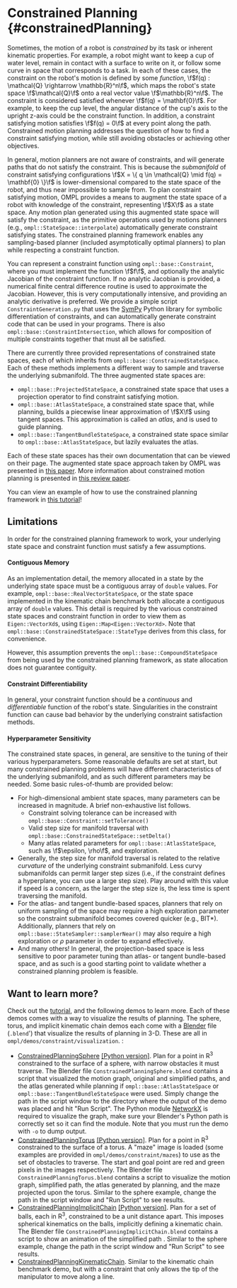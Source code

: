 # Constrained Planning {#constrainedPlanning}

Sometimes, the motion of a robot is _constrained_ by its task or inherent kinematic properties. For example, a robot might want to keep a cup of water level, remain in contact with a surface to write on it, or follow some curve in space that corresponds to a task. In each of these cases, the constraint on the robot's motion is defined by some _function_, \f$f(q) : \mathcal{Q} \rightarrow \mathbb{R}^n\f$, which maps the robot's state space \f$\mathcal{Q}\f$ onto a real vector value \f$\mathbb{R}^n\f$. The constraint is considered satisfied whenever \f$f(q) = \mathbf{0}\f$. For example, to keep the cup level, the angular distance of the cup's axis to the upright z-axis could be the constraint function. In addition, a constraint satisfying motion satisfies \f$f(q) = 0\f$ at every point along the path. Constrained motion planning addresses the question of how to find a constraint satisfying motion, while still avoiding obstacles or achieving other objectives.

In general, motion planners are not aware of constraints, and will generate paths that do not satisfy the constraint. This is because the _submanifold_ of constraint satisfying configurations \f$X = \{ q \in \mathcal{Q} \mid f(q) = \mathbf{0} \}\f$ is lower-dimensional compared to the state space of the robot, and thus near impossible to sample from. To plan constraint satisfying motion, OMPL provides a means to augment the state space of a robot with knowledge of the constraint, representing \f$X\f$ as a state space. Any motion plan generated using this augmented state space will satisfy the constraint, as the primitive operations used by motions planners (e.g., `ompl::StateSpace::interpolate`) automatically generate constraint satisfying states. The constrained planning framework enables any sampling-based planner (included asymptotically optimal planners) to plan while respecting a constraint function.

You can represent a constraint function using `ompl::base::Constraint`, where you must implement the function \f$f\f$, and optionally the analytic Jacobian of the constraint function. If no analytic Jacobian is provided, a numerical finite central difference routine is used to approximate the Jacobian. However, this is very computationally intensive, and providing an analytic derivative is preferred. We provide a simple script `ConstraintGeneration.py` that uses the [SymPy](http://www.sympy.org/en/index.html) Python library for symbolic differentiation of constraints, and can automatically generate constraint code that can be used in your programs. There is also `ompl::base::ConstraintIntersection`, which allows for composition of multiple constraints together that must all be satisfied.

There are currently three provided representations of constrained state spaces, each of which inherits from `ompl::base::ConstrainedStateSpace`. Each of these methods implements a different way to sample and traverse the underlying submanifold. The three augmented state spaces are:

- `ompl::base::ProjectedStateSpace`, a constrained state space that uses a projection operator to find constraint satisfying motion.
- `ompl::base::AtlasStateSpace`, a constrained state space that, while planning, builds a piecewise linear approximation of \f$X\f$ using tangent spaces. This approximation is called an _atlas_, and is used to guide planning.
- `ompl::base::TangentBundleStateSpace`, a constrained state space similar to `ompl::base::AtlasStateSpace`, but lazily evaluates the atlas.

Each of these state spaces has their own documentation that can be viewed on their page. The augmented state space approach taken by OMPL was presented in [this paper](http://kavrakilab.org/publications/kingston2017decoupling-constraints.pdf). More information about constrained motion planning is presented in [this review paper](http://kavrakilab.org/publications/kingston2018sampling-based-methods-for-motion-planning.pdf).

You can view an example of how to use the constrained planning framework in [this tutorial](constrainedPlanningTutorial.html)!

## Limitations

In order for the constrained planning framework to work, your underlying state space and constraint function must satisfy a few assumptions.

#### Contiguous Memory

As an implementation detail, the memory allocated in a state by the underlying state space must be a contiguous array of `double` values. For example, `ompl::base::RealVectorStateSpace`, or the state space implemented in the kinematic chain benchmark both allocate a contiguous array of `double` values. This detail is required by the various constrained state spaces and constraint function in order to view them as `Eigen::VectorXd`s, using `Eigen::Map<Eigen::VectorXd>`. Note that `ompl::base::ConstrainedStateSpace::StateType` derives from this class, for convenience.

However, this assumption prevents the `ompl::base::CompoundStateSpace` from being used by the constrained planning framework, as state allocation does not guarantee contiguity.

#### Constraint Differentiability

In general, your constraint function should be a _continuous_ and _differentiable_ function of the robot's state. Singularities in the constraint function can cause bad behavior by the underlying constraint satisfaction methods.

#### Hyperparameter Sensitivity

The constrained state spaces, in general, are sensitive to the tuning of their various hyperparameters. Some reasonable defaults are set at start, but many constrained planning problems will have different characteristics of the underlying submanifold, and as such different parameters may be needed. Some basic rules-of-thumb are provided below:

- For high-dimensional ambient state spaces, many parameters can be increased in magnitude. A brief non-exhaustive list follows.
  - Constraint solving tolerance can be increased with `ompl::base::Constraint::setTolerance()`
  - Valid step size for manifold traversal with `ompl::base::ConstrainedStateSpace::setDelta()`
  - Many atlas related parameters for `ompl::base::AtlasStateSpace`, such as \f$\epsilon, \rho\f$, and exploration.
- Generally, the step size for manifold traversal is related to the relative _curvature_ of the underlying constraint submanifold. Less curvy submanifolds can permit larger step sizes (i.e., if the constraint defines a hyperplane, you can use a large step size). Play around with this value if speed is a concern, as the larger the step size is, the less time is spent traversing the manifold.
- For the atlas- and tangent bundle-based spaces, planners that rely on uniform sampling of the space may require a high exploration parameter so the constraint submanifold becomes covered quicker (e.g., BIT*). Additionally, planners that rely on `ompl::base::StateSampler::samplerNear()` may also require a high exploration or $\rho$ parameter in order to expand effectively.
- And many others! In general, the projection-based space is less sensitive to poor parameter tuning than atlas- or tangent bundle-based space, and as such is a good starting point to validate whether a constrained planning problem is feasible.

## Want to learn more?

Check out the [tutorial](constrainedPlanningTutorial.html), and the following demos to learn more. Each of these demos comes with a way to visualize the results of planning. The sphere, torus, and implicit kinematic chain demos each come with a [Blender](https://www.blender.org/) file (`.blend`') that visualize the results of planning in 3-D. These are all in `ompl/demos/constraint/visualization`.
:
 - [ConstrainedPlanningSphere](ConstrainedPlanningSphere_8cpp_source.html) [[Python version]](ConstrainedPlanningSphere_8py_source.html). Plan for a point in R<sup>3</sup> constrained to the surface of a sphere, with narrow obstacles it must traverse. The Blender file `ConstrainedPlanningSphere.blend` contains a script that visualized the motion graph, original and simplified paths, and the atlas generated while planning if `ompl::base::AtlasStateSpace` or `ompl::base::TangentBundleStateSpace` were used. Simply change the path in the script window to the directory where the output of the demo was placed and hit "Run Script". The Python module [NetworkX](https://networkx.github.io/) is required to visualize the graph, make sure your Blender's Python path is correctly set so it can find the module. Note that you must run the demo with `-o` to dump output. 
 - [ConstrainedPlanningTorus](ConstrainedPlanningTorus_8cpp_source.html) [[Python version]](ConstrainedPlanningTorus_8py_source.html). Plan for a point in R<sup>3</sup> constrained to the surface of a torus. A "maze" image is loaded (some examples are provided in `ompl/demos/constraint/mazes`) to use as the set of obstacles to traverse. The start and goal point are red and green pixels in the images respectively. The Blender file `ConstrainedPlanningTorus.blend` contains a script to visualize the motion graph, simplified path, the atlas generated by planning, and the maze projected upon the torus. Similar to the sphere example, change the path in the script window and "Run Script" to see results.
 - [ConstrainedPlanningImplicitChain](ConstrainedPlanningImplicitChain_8cpp_source.html) [[Python version]](ConstrainedPlanningImplicitChain_8py_source.html). Plan for a set of balls, each in R<sup>3</sup>, constrained to be a unit distance apart. This imposes spherical kinematics on the balls, implicitly defining a kinematic chain. The Blender file `ConstrainedPlanningImplicitChain.blend` contains a script to show an animation of the simplified path . Similar to the sphere example, change the path in the script window and "Run Script" to see results.
 - [ConstrainedPlanningKinematicChain](ConstrainedPlanningKinematicChain_8cpp_source.html). Similar to the kinematic chain benchmark demo, but with a constraint that only allows the tip of the manipulator to move along a line.
